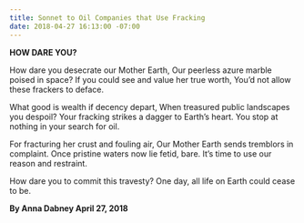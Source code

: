 ```yaml
---
title: Sonnet to Oil Companies that Use Fracking
date: 2018-04-27 16:13:00 -07:00
---
```


**HOW  DARE  YOU?**

How dare you desecrate our Mother Earth,
Our peerless azure marble poised in space?
If you could see and value her true worth,
You’d not allow these frackers to deface.

What good is wealth if decency depart,
When treasured public landscapes you despoil?
Your fracking strikes a dagger to Earth’s heart.
You stop at nothing in your search for oil.

For fracturing her crust and fouling air,
Our Mother Earth sends tremblors in complaint.
Once pristine waters now lie fetid, bare.
It’s time to use our reason and restraint.

How dare you to commit this travesty?
One day, all life on Earth could cease to be.

**By Anna Dabney
April 27, 2018**
